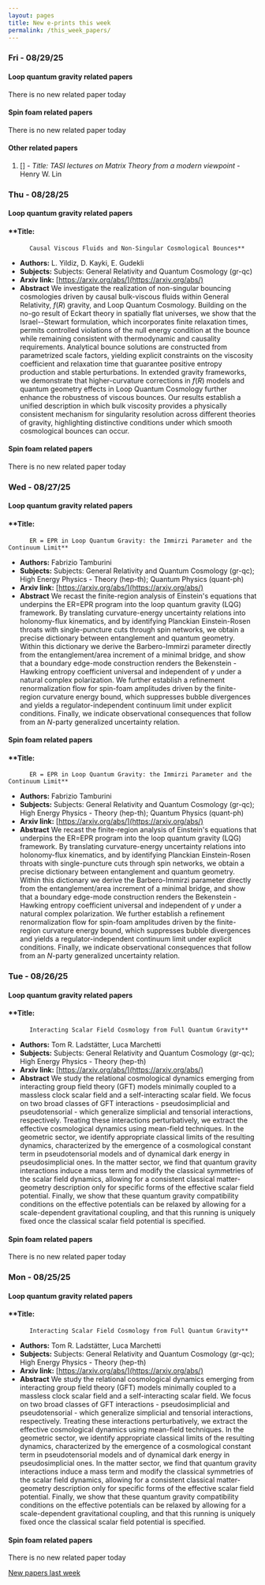 ```yaml
---
layout: pages
title: New e-prints this week
permalink: /this_week_papers/
---
```




### Fri - 08/29/25

#### Loop quantum gravity related papers

There is no new related paper today 

#### Spin foam related papers

There is no new related paper today 



#### Other related papers

1. [[]](https://arxiv.org/abs/) - *Title:
          TASI lectures on Matrix Theory from a modern viewpoint* - Henry W. Lin



### Thu - 08/28/25

#### Loop quantum gravity related papers

#### **Title:
          Causal Viscous Fluids and Non-Singular Cosmological Bounces**
 - **Authors:** L. Yildiz, D. Kayki, E. Gudekli
 - **Subjects:** Subjects:
General Relativity and Quantum Cosmology (gr-qc)
 - **Arxiv link:** [https://arxiv.org/abs/](https://arxiv.org/abs/)
 - **Abstract**
 We investigate the realization of non-singular bouncing cosmologies driven by causal bulk-viscous fluids within General Relativity, $f(R)$ gravity, and Loop Quantum Cosmology. Building on the no-go result of Eckart theory in spatially flat universes, we show that the Israel--Stewart formulation, which incorporates finite relaxation times, permits controlled violations of the null energy condition at the bounce while remaining consistent with thermodynamic and causality requirements. Analytical bounce solutions are constructed from parametrized scale factors, yielding explicit constraints on the viscosity coefficient and relaxation time that guarantee positive entropy production and stable perturbations. In extended gravity frameworks, we demonstrate that higher-curvature corrections in $f(R)$ models and quantum geometry effects in Loop Quantum Cosmology further enhance the robustness of viscous bounces. Our results establish a unified description in which bulk viscosity provides a physically consistent mechanism for singularity resolution across different theories of gravity, highlighting distinctive conditions under which smooth cosmological bounces can occur. 

#### Spin foam related papers

There is no new related paper today 

### Wed - 08/27/25

#### Loop quantum gravity related papers

#### **Title:
          ER = EPR in Loop Quantum Gravity: the Immirzi Parameter and the Continuum Limit**
 - **Authors:** Fabrizio Tamburini
 - **Subjects:** Subjects:
General Relativity and Quantum Cosmology (gr-qc); High Energy Physics - Theory (hep-th); Quantum Physics (quant-ph)
 - **Arxiv link:** [https://arxiv.org/abs/](https://arxiv.org/abs/)
 - **Abstract**
 We recast the finite-region analysis of Einstein's equations that underpins the ER=EPR program into the loop quantum gravity (LQG) framework. By translating curvature-energy uncertainty relations into holonomy-flux kinematics, and by identifying Planckian Einstein-Rosen throats with single-puncture cuts through spin networks, we obtain a precise dictionary between entanglement and quantum geometry. Within this dictionary we derive the Barbero-Immirzi parameter directly from the entanglement/area increment of a minimal bridge, and show that a boundary edge-mode construction renders the Bekenstein - Hawking entropy coefficient universal and independent of $\gamma$ under a natural complex polarization. We further establish a refinement renormalization flow for spin-foam amplitudes driven by the finite-region curvature energy bound, which suppresses bubble divergences and yields a regulator-independent continuum limit under explicit conditions. Finally, we indicate observational consequences that follow from an $N$-party generalized uncertainty relation. 

#### Spin foam related papers

#### **Title:
          ER = EPR in Loop Quantum Gravity: the Immirzi Parameter and the Continuum Limit**
 - **Authors:** Fabrizio Tamburini
 - **Subjects:** Subjects:
General Relativity and Quantum Cosmology (gr-qc); High Energy Physics - Theory (hep-th); Quantum Physics (quant-ph)
 - **Arxiv link:** [https://arxiv.org/abs/](https://arxiv.org/abs/)
 - **Abstract**
 We recast the finite-region analysis of Einstein's equations that underpins the ER=EPR program into the loop quantum gravity (LQG) framework. By translating curvature-energy uncertainty relations into holonomy-flux kinematics, and by identifying Planckian Einstein-Rosen throats with single-puncture cuts through spin networks, we obtain a precise dictionary between entanglement and quantum geometry. Within this dictionary we derive the Barbero-Immirzi parameter directly from the entanglement/area increment of a minimal bridge, and show that a boundary edge-mode construction renders the Bekenstein - Hawking entropy coefficient universal and independent of $\gamma$ under a natural complex polarization. We further establish a refinement renormalization flow for spin-foam amplitudes driven by the finite-region curvature energy bound, which suppresses bubble divergences and yields a regulator-independent continuum limit under explicit conditions. Finally, we indicate observational consequences that follow from an $N$-party generalized uncertainty relation. 

### Tue - 08/26/25

#### Loop quantum gravity related papers

#### **Title:
          Interacting Scalar Field Cosmology from Full Quantum Gravity**
 - **Authors:** Tom R. Ladstätter, Luca Marchetti
 - **Subjects:** Subjects:
General Relativity and Quantum Cosmology (gr-qc); High Energy Physics - Theory (hep-th)
 - **Arxiv link:** [https://arxiv.org/abs/](https://arxiv.org/abs/)
 - **Abstract**
 We study the relational cosmological dynamics emerging from interacting group field theory (GFT) models minimally coupled to a massless clock scalar field and a self-interacting scalar field. We focus on two broad classes of GFT interactions - pseudosimplicial and pseudotensorial - which generalize simplicial and tensorial interactions, respectively. Treating these interactions perturbatively, we extract the effective cosmological dynamics using mean-field techniques. In the geometric sector, we identify appropriate classical limits of the resulting dynamics, characterized by the emergence of a cosmological constant term in pseudotensorial models and of dynamical dark energy in pseudosimplicial ones. In the matter sector, we find that quantum gravity interactions induce a mass term and modify the classical symmetries of the scalar field dynamics, allowing for a consistent classical matter-geometry description only for specific forms of the effective scalar field potential. Finally, we show that these quantum gravity compatibility conditions on the effective potentials can be relaxed by allowing for a scale-dependent gravitational coupling, and that this running is uniquely fixed once the classical scalar field potential is specified. 

#### Spin foam related papers

There is no new related paper today 

### Mon - 08/25/25

#### Loop quantum gravity related papers

#### **Title:
          Interacting Scalar Field Cosmology from Full Quantum Gravity**
 - **Authors:** Tom R. Ladstätter, Luca Marchetti
 - **Subjects:** Subjects:
General Relativity and Quantum Cosmology (gr-qc); High Energy Physics - Theory (hep-th)
 - **Arxiv link:** [https://arxiv.org/abs/](https://arxiv.org/abs/)
 - **Abstract**
 We study the relational cosmological dynamics emerging from interacting group field theory (GFT) models minimally coupled to a massless clock scalar field and a self-interacting scalar field. We focus on two broad classes of GFT interactions - pseudosimplicial and pseudotensorial - which generalize simplicial and tensorial interactions, respectively. Treating these interactions perturbatively, we extract the effective cosmological dynamics using mean-field techniques. In the geometric sector, we identify appropriate classical limits of the resulting dynamics, characterized by the emergence of a cosmological constant term in pseudotensorial models and of dynamical dark energy in pseudosimplicial ones. In the matter sector, we find that quantum gravity interactions induce a mass term and modify the classical symmetries of the scalar field dynamics, allowing for a consistent classical matter-geometry description only for specific forms of the effective scalar field potential. Finally, we show that these quantum gravity compatibility conditions on the effective potentials can be relaxed by allowing for a scale-dependent gravitational coupling, and that this running is uniquely fixed once the classical scalar field potential is specified. 

#### Spin foam related papers

There is no new related paper today 




[New papers last week]({{site.url}}/archived/weekly/pre-prints/2025/08/25/archived_weekly_papers.html)